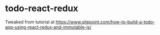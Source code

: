 # todo-react-redux

Tweaked from tutorial at https://www.sitepoint.com/how-to-build-a-todo-app-using-react-redux-and-immutable-js/